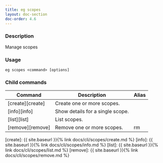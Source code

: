 ```yaml
---
title: eg scopes
layout: doc-section
doc-order: 4.6
---
```


### Description

Manage scopes

### Usage

```shell
eg scopes <command> [options]
```

### Child commands

| Command          | Description                      | Alias |
| ---              | ---                              | ---   |
| [create][create] | Create one or more scopes.       |       |
| [info][info]     | Show details for a single scope. |       |
| [list][list]     | List scopes.                     |       |
| [remove][remove] | Remove one or more scopes.       | rm    |


[create]: {{ site.baseurl }}{% link docs/cli/scopes/create.md %}
[info]: {{ site.baseurl }}{% link docs/cli/scopes/info.md %}
[list]: {{ site.baseurl }}{% link docs/cli/scopes/list.md %}
[remove]: {{ site.baseurl }}{% link docs/cli/scopes/remove.md %}
